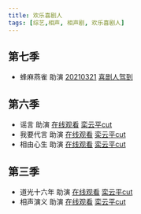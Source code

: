 ```yaml
---
title: 欢乐喜剧人
tags: [综艺,相声, 相声剧, 欢乐喜剧人]
---
```


## 第七季
+ 蜂麻燕雀 助演 [20210321]() [喜剧人驾到]() 

## 第六季
+ 谣言 助演 [在线观看]() [栾云平cut]()
+ 我要代言 助演 [在线观看]() [栾云平cut]()
+ 相由心生 助演 [在线观看]() [栾云平cut]()

## 第三季
+ 道光十六年 助演 [在线观看]() [栾云平cut]()
+ 相声演义 助演 [在线观看]() [栾云平cut]()